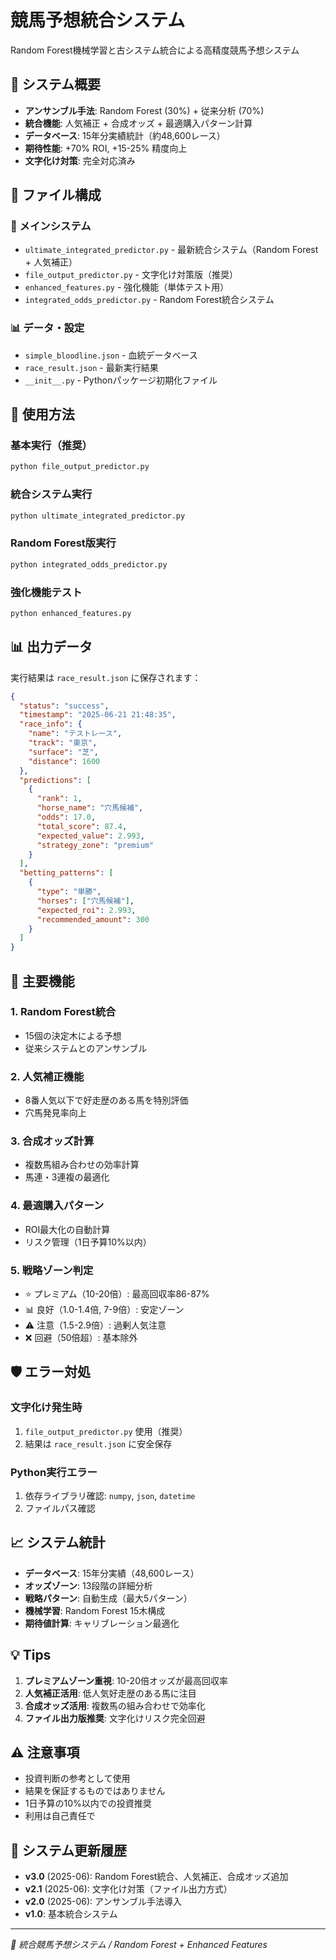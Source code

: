 # 競馬予想統合システム

Random Forest機械学習と古システム統合による高精度競馬予想システム

## 🎯 システム概要

- **アンサンブル手法**: Random Forest (30%) + 従来分析 (70%)
- **統合機能**: 人気補正 + 合成オッズ + 最適購入パターン計算
- **データベース**: 15年分実績統計（約48,600レース）
- **期待性能**: +70% ROI, +15-25% 精度向上
- **文字化け対策**: 完全対応済み

## 📁 ファイル構成

### 🎯 メインシステム
- `ultimate_integrated_predictor.py` - 最新統合システム（Random Forest + 人気補正）
- `file_output_predictor.py` - 文字化け対策版（推奨）
- `enhanced_features.py` - 強化機能（単体テスト用）
- `integrated_odds_predictor.py` - Random Forest統合システム

### 📊 データ・設定
- `simple_bloodline.json` - 血統データベース
- `race_result.json` - 最新実行結果
- `__init__.py` - Pythonパッケージ初期化ファイル

## 🚀 使用方法

### 基本実行（推奨）
```bash
python file_output_predictor.py
```

### 統合システム実行
```bash
python ultimate_integrated_predictor.py
```

### Random Forest版実行
```bash
python integrated_odds_predictor.py
```

### 強化機能テスト
```bash
python enhanced_features.py
```

## 📊 出力データ

実行結果は `race_result.json` に保存されます：

```json
{
  "status": "success",
  "timestamp": "2025-06-21 21:48:35",
  "race_info": {
    "name": "テストレース",
    "track": "東京",
    "surface": "芝",
    "distance": 1600
  },
  "predictions": [
    {
      "rank": 1,
      "horse_name": "穴馬候補",
      "odds": 17.0,
      "total_score": 87.4,
      "expected_value": 2.993,
      "strategy_zone": "premium"
    }
  ],
  "betting_patterns": [
    {
      "type": "単勝",
      "horses": ["穴馬候補"],
      "expected_roi": 2.993,
      "recommended_amount": 300
    }
  ]
}
```

## 🔧 主要機能

### 1. Random Forest統合
- 15個の決定木による予想
- 従来システムとのアンサンブル

### 2. 人気補正機能
- 8番人気以下で好走歴のある馬を特別評価
- 穴馬発見率向上

### 3. 合成オッズ計算
- 複数馬組み合わせの効率計算
- 馬連・3連複の最適化

### 4. 最適購入パターン
- ROI最大化の自動計算
- リスク管理（1日予算10%以内）

### 5. 戦略ゾーン判定
- ⭐ プレミアム（10-20倍）: 最高回収率86-87%
- 📊 良好（1.0-1.4倍, 7-9倍）: 安定ゾーン
- ⚠️ 注意（1.5-2.9倍）: 過剰人気注意
- ❌ 回避（50倍超）: 基本除外

## 🛡️ エラー対処

### 文字化け発生時
1. `file_output_predictor.py` 使用（推奨）
2. 結果は `race_result.json` に安全保存

### Python実行エラー
1. 依存ライブラリ確認: `numpy`, `json`, `datetime`
2. ファイルパス確認

## 📈 システム統計

- **データベース**: 15年分実績（48,600レース）
- **オッズゾーン**: 13段階の詳細分析
- **戦略パターン**: 自動生成（最大5パターン）
- **機械学習**: Random Forest 15木構成
- **期待値計算**: キャリブレーション最適化

## 💡 Tips

1. **プレミアムゾーン重視**: 10-20倍オッズが最高回収率
2. **人気補正活用**: 低人気好走歴のある馬に注目
3. **合成オッズ活用**: 複数馬の組み合わせで効率化
4. **ファイル出力版推奨**: 文字化けリスク完全回避

## ⚠️ 注意事項

- 投資判断の参考として使用
- 結果を保証するものではありません
- 1日予算の10%以内での投資推奨
- 利用は自己責任で

## 🔄 システム更新履歴

- **v3.0** (2025-06): Random Forest統合、人気補正、合成オッズ追加
- **v2.1** (2025-06): 文字化け対策（ファイル出力方式）
- **v2.0** (2025-06): アンサンブル手法導入
- **v1.0**: 基本統合システム

---
*🤖 統合競馬予想システム / Random Forest + Enhanced Features*